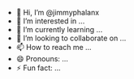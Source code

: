 - 👋 Hi, I’m @jimmyphalanx
- 👀 I’m interested in ...
- 🌱 I’m currently learning ...
- 💞️ I’m looking to collaborate on ...
- 📫 How to reach me ...
- 😄 Pronouns: ...
- ⚡ Fun fact: ...

<!---
jimmyphalanx/jimmyphalanx is a ✨ special ✨ repository because its `README.md` (this file) appears on your GitHub profile.
You can click the Preview link to take a look at your changes.
--->
